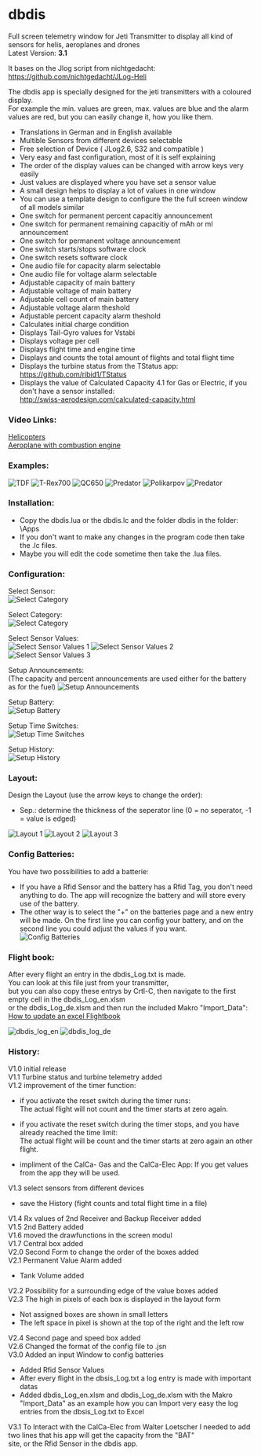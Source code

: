 # dbdis
Full screen telemetry window for Jeti Transmitter to display all kind of sensors for helis, aeroplanes and drones  
Latest Version: **3.1**

It bases on the Jlog script  from nichtgedacht: https://github.com/nichtgedacht/JLog-Heli 
  
The dbdis app is specially designed for the jeti transmitters with a coloured display.  
For example the min. values are green, max. values are blue and the alarm values are red, but you can easily change it, how you like them.  
  
* Translations in German and in English available
* Multible Sensors from different devices selectable  
* Free selection of Device ( JLog2.6, S32 and compatible ) 
* Very easy and fast configuration, most of it is self explaining
* The order of the display values can be changed with arrow keys very easily
* Just values are displayed where you have set a sensor value
* A small design helps to display a lot of values in one window
* You can use a template design to configure the the full screen window of all models similar
* One switch for permanent percent capacitiy announcement  
* One switch for permanent remaining capacitiy of mAh or ml announcement
* One switch for permanent voltage announcement  
* One switch starts/stops software clock  
* One switch resets software clock  
* One audio file for capacity alarm selectable  
* One audio file for voltage alarm selectable  
* Adjustable capacity of main battery  
* Adjustable voltage of main battery  
* Adjustable cell count of main battery 
* Adjustable voltage alarm theshold  
* Adjustable percent capacity alarm theshold  
* Calculates initial charge condition  
* Displays Tail-Gyro values for Vstabi 
* Displays voltage per cell
* Displays flight time and engine time
* Displays and counts the total amount of flights and total flight time
* Displays the turbine status from the TStatus app: https://github.com/ribid1/TStatus
* Displays the value of Calculated Capacity 4.1 for Gas or Electric, if you don't have a sensor installed:  
http://swiss-aerodesign.com/calculated-capacity.html

### Video Links:
[Helicopters](https://youtu.be/Zso-oRc5-Y8)  
[Aeroplane with combustion engine](https://youtu.be/Qo8YZW3CySw)  


### Examples:  
![TDF](https://github.com/ribid1/dbdis/blob/master/dbdis-img/TDF.jpg)
![T-Rex700](https://github.com/ribid1/dbdis/blob/master/dbdis-img/T-Rex700.png)
![QC650](https://github.com/ribid1/dbdis/blob/master/dbdis-img/QC650.png)
![Predator](https://github.com/ribid1/dbdis/blob/master/dbdis-img/Predator.jpg)
![Polikarpov](https://github.com/ribid1/dbdis/blob/master/dbdis-img/Polikarpov.png)
![Predator](https://github.com/ribid1/dbdis/blob/master/dbdis-img/Predator2.png)

### Installation:
* Copy the dbdis.lua or the dbdis.lc and the folder dbdis in the folder: \Apps
* If you don't want to make any changes in the program code then take the .lc files.
* Maybe you will edit the code sometime then take the .lua files.
  
### Configuration:  

Select Sensor:  
![Select Category](https://github.com/ribid1/dbdis/blob/master/dbdis-img/Select%20Sensor.png)

Select Category:  
![Select Category](https://github.com/ribid1/dbdis/blob/master/dbdis-img/Select%20Category.png)

Select Sensor Values:  
![Select Sensor Values 1](https://github.com/ribid1/dbdis/blob/master/dbdis-img/Select%20Sensor%20Values%201.png)
![Select Sensor Values 2](https://github.com/ribid1/dbdis/blob/master/dbdis-img/Select%20Sensor%20Values%202.png)
![Select Sensor Values 3](https://github.com/ribid1/dbdis/blob/master/dbdis-img/Select%20Sensor%20Values%203.png)

Setup Announcements:  
(The capacity and percent announcements are used either for the battery as for the fuel)
![Setup Announcements](https://github.com/ribid1/dbdis/blob/master/dbdis-img/Setup%20Announcements.png)

Setup Battery:  
![Setup Battery](https://github.com/ribid1/dbdis/blob/master/dbdis-img/Setup%20Battery.png)

Setup Time Switches:  
![Setup Time Switches](https://github.com/ribid1/dbdis/blob/master/dbdis-img/Setup%20Time%20Switches.png)

Setup History:  
![Setup History](https://github.com/ribid1/dbdis/blob/master/dbdis-img/Setup%20History.png)

### Layout:
Design the Layout (use the arrow keys to change the order):  
- Sep.: determine the thickness of the seperator line (0 = no seperator, -1 = value is edged)  

![Layout 1](https://github.com/ribid1/dbdis/blob/master/dbdis-img/Layout_1.png)
![Layout 2](https://github.com/ribid1/dbdis/blob/master/dbdis-img/Layout_2.png)
![Layout 3](https://github.com/ribid1/dbdis/blob/master/dbdis-img/Layout_3.png)

### Config Batteries:  
You have two possibilities to add a batterie:  
- If you have a Rfid Sensor and the battery has a Rfid Tag, you don't need anything to do. The app will recognize the battery and will store every use of the battery.  
- The other way is to select the "+" on the batteries page and a new entry will be made.
On the first line you can config your battery, and on the second line you could adjust the values if you want.  
![Config Batteries](https://github.com/ribid1/dbdis/blob/master/dbdis-img/Config_Batteries.png)

### Flight book:  
After every flight an entry in the dbdis_Log.txt is made.  
You can look at this file just from your transmitter,  
but you can also copy these entrys by Crtl-C, then navigate to the first empty cell in the dbdis_Log_en.xlsm  
or the dbdis_Log_de.xlsm and then run the included Makro "Import_Data":  
[How to update an excel Flightbook](https://youtu.be/opMr2ESBsqg)

![dbdis_log_en](https://github.com/ribid1/dbdis/blob/master/dbdis-img/dbdis_Log_en.JPG)
![dbdis_log_de](https://github.com/ribid1/dbdis/blob/master/dbdis-img/dbdis_Log_de.JPG)


### History:  
  
V1.0 initial release  
V1.1 Turbine status and turbine telemetry added  
V1.2 improvement of the timer function:
- if you activate the reset switch during the timer runs:  
    The actual flight will not count and the timer starts at zero again.    
- if you activate the reset switch during the timer stops, and you have already reached the time limit:  
    The actual flight will be count and the timer starts at zero again an other flight.  
    
- impliment of the CalCa- Gas and the CalCa-Elec App: If you get values from the app they will be used. 

V1.3 select sensors from different devices  
- save the History (fight counts and total flight time in a file) 
  
V1.4 Rx values of 2nd Receiver and Backup Receiver added  
V1.5 2nd Battery added  
V1.6 moved the drawfunctions in the screen modul  
V1.7 Central box added  
V2.0 Second Form to change the order of the boxes added  
V2.1 Permanent Value Alarm added  
- Tank Volume added  

V2.2 Possibility for a surrounding edge of the value boxes added  
V2.3 The high in pixels of each box is displayed in the layout form
- Not assigned boxes are shown in small letters
- The left space in pixel is shown at the top of the right and the left row  

V2.4 Second page and speed box added  
V2.6 Changed the format of the config file to .jsn  
V3.0 Added an input Window to config batteries  
  - Added Rfid Sensor Values  
  - After every flight in the dbsis_Log.txt a log entry is made with important datas
  - Added  dbdis_Log_en.xlsm and dbdis_Log_de.xlsm with the Makro "Import_Data" as an example how you can Import very easy the log entries from the dbsis_Log.txt to Excel   
  
V3.1 To Interact with the CalCa-Elec from  Walter Loetscher I needed to add two lines that his app will get the capacity from the "BAT"  
    site, or the Rfid Sensor in the dbdis app.
